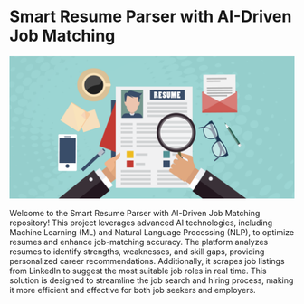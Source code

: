 # Smart Resume Parser with AI-Driven Job Matching

![Employer Reviewing Resume](https://github.com/RamyaSri-Tellakula/Smart-Resume-Parser/blob/main/Employer%20Reviewing%20Resume.png)

Welcome to the Smart Resume Parser with AI-Driven Job Matching repository! This project leverages advanced AI technologies, including Machine Learning (ML) and Natural Language Processing (NLP), to optimize resumes and enhance job-matching accuracy. The platform analyzes resumes to identify strengths, weaknesses, and skill gaps, providing personalized career recommendations. Additionally, it scrapes job listings from LinkedIn to suggest the most suitable job roles in real time. This solution is designed to streamline the job search and hiring process, making it more efficient and effective for both job seekers and employers.
